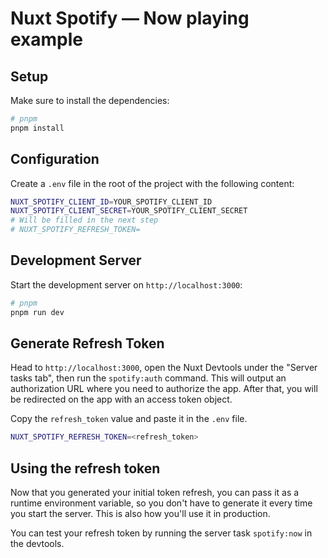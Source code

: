 # Nuxt Spotify — Now playing example

## Setup

Make sure to install the dependencies:

```bash
# pnpm
pnpm install
```

## Configuration

Create a `.env` file in the root of the project with the following content:

```bash
NUXT_SPOTIFY_CLIENT_ID=YOUR_SPOTIFY_CLIENT_ID
NUXT_SPOTIFY_CLIENT_SECRET=YOUR_SPOTIFY_CLIENT_SECRET
# Will be filled in the next step
# NUXT_SPOTIFY_REFRESH_TOKEN=
```

## Development Server

Start the development server on `http://localhost:3000`:

```bash
# pnpm
pnpm run dev
```

## Generate Refresh Token

Head to `http://localhost:3000`, open the Nuxt Devtools under the "Server tasks tab", then run the `spotify:auth` command. This will
output an authorization URL where you need to authorize the app. After that, you will be redirected on the app with an access token object.

Copy the `refresh_token` value and paste it in the `.env` file.

```bash
NUXT_SPOTIFY_REFRESH_TOKEN=<refresh_token>
```

## Using the refresh token

Now that you generated your initial token refresh, you can pass it as a runtime environment variable,
so you don't have to generate it every time you start the server. This is also how you'll use it in production.

You can test your refresh token by running the server task `spotify:now` in the devtools.
